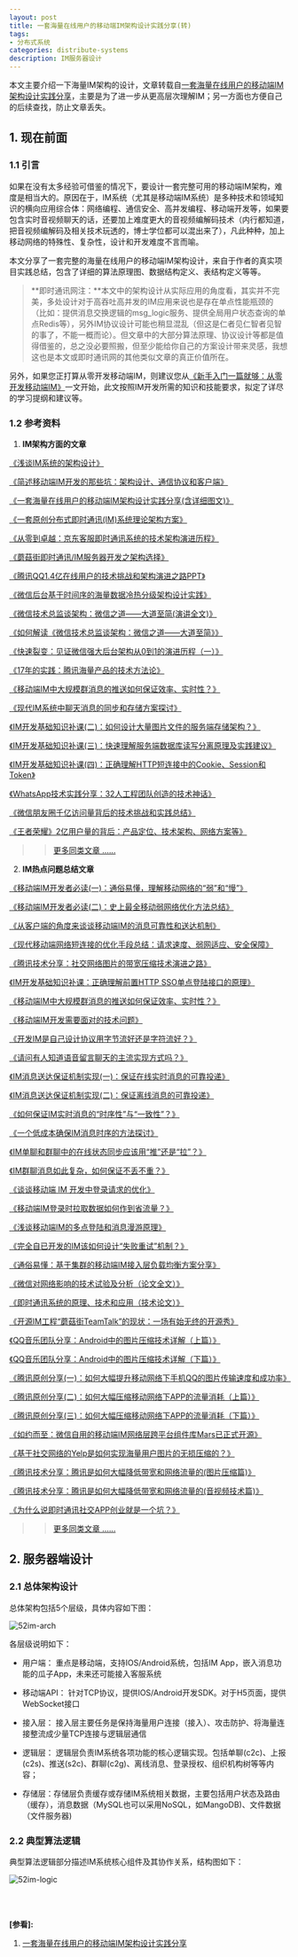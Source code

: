 ```yaml
---
layout: post
title: 一套海量在线用户的移动端IM架构设计实践分享(转)
tags:
- 分布式系统
categories: distribute-systems
description: IM服务器设计
---
```


本文主要介绍一下海量IM架构的设计，文章转载自[一套海量在线用户的移动端IM架构设计实践分享](http://www.52im.net/thread-812-1-1.html)，主要是为了进一步从更高层次理解IM；另一方面也方便自己的后续查找，防止文章丢失。

<!-- more -->


## 1. 现在前面
### 1.1 引言
如果在没有太多经验可借鉴的情况下，要设计一套完整可用的移动端IM架构，难度是相当大的。原因在于，IM系统（尤其是移动端IM系统）是多种技术和领域知识的横向应用综合体：网络编程、通信安全、高并发编程、移动端开发等，如果要包含实时音视频聊天的话，还要加上难度更大的音视频编解码技术（内行都知道，把音视频编解码及相关技术玩透的，博士学位都可以混出来了），凡此种种，加上移动网络的特殊性、复杂性，设计和开发难度不言而喻。

本文分享了一套完整的海量在线用户的移动端IM架构设计，来自于作者的真实项目实践总结，包含了详细的算法原理图、数据结构定义、表结构定义等等。

>**即时通讯网注：**本文中的架构设计从实际应用的角度看，其实并不完美，多处设计对于高吞吐高并发的IM应用来说也是存在单点性能瓶颈的（比如：提供消息交换逻辑的msg_logic服务、提供全局用户状态查询的单点Redis等），另外IM协议设计可能也稍显混乱（但这是仁者见仁智者见智的事了，不能一概而论）。但文章中的大部分算法原理、协议设计等都是值得借鉴的，总之没必要照搬，但至少能给你自己的方案设计带来灵感，我想这也是本文或即时通讯网的其他类似文章的真正价值所在。

另外，如果您正打算从零开发移动端IM，则建议您从[《新手入门一篇就够：从零开发移动端IM》](http://www.52im.net/thread-464-1-1.html)一文开始，此文按照IM开发所需的知识和技能要求，拟定了详尽的学习提纲和建议等。

### 1.2 参考资料

1) **IM架构方面的文章**

[《浅谈IM系统的架构设计》](http://www.52im.net/thread-307-1-1.html)

[《简述移动端IM开发的那些坑：架构设计、通信协议和客户端》](http://www.52im.net/thread-289-1-1.html)

[《一套海量在线用户的移动端IM架构设计实践分享(含详细图文)》](http://www.52im.net/thread-812-1-1.html)

[《一套原创分布式即时通讯(IM)系统理论架构方案》](http://www.52im.net/thread-151-1-1.html)

[《从零到卓越：京东客服即时通讯系统的技术架构演进历程》](http://www.52im.net/thread-152-1-1.html)

[《蘑菇街即时通讯/IM服务器开发之架构选择》](http://www.52im.net/thread-31-1-1.html)

[《腾讯QQ1.4亿在线用户的技术挑战和架构演进之路PPT》](http://www.52im.net/thread-158-1-1.html)

[《微信后台基于时间序的海量数据冷热分级架构设计实践》](http://www.52im.net/thread-895-1-1.html)

[《微信技术总监谈架构：微信之道——大道至简(演讲全文)》](http://www.52im.net/thread-200-1-1.html)

[《如何解读《微信技术总监谈架构：微信之道——大道至简》》](http://www.52im.net/thread-201-1-1.html)

[《快速裂变：见证微信强大后台架构从0到1的演进历程（一）》](http://www.52im.net/thread-168-1-1.html)

[《17年的实践：腾讯海量产品的技术方法论》](http://www.52im.net/thread-159-1-1.html)

[《移动端IM中大规模群消息的推送如何保证效率、实时性？》](http://www.52im.net/thread-1221-1-1.html)

[《现代IM系统中聊天消息的同步和存储方案探讨》](http://www.52im.net/thread-1230-1-1.html)

[《IM开发基础知识补课(二)：如何设计大量图片文件的服务端存储架构？》](http://www.52im.net/thread-1356-1-1.html)

[《IM开发基础知识补课(三)：快速理解服务端数据库读写分离原理及实践建议》](http://www.52im.net/thread-1366-1-1.html)

[《IM开发基础知识补课(四)：正确理解HTTP短连接中的Cookie、Session和Token》](http://www.52im.net/thread-1525-1-1.html)

[《WhatsApp技术实践分享：32人工程团队创造的技术神话》](http://www.52im.net/thread-1542-1-1.html)

[《微信朋友圈千亿访问量背后的技术挑战和实践总结》](http://www.52im.net/thread-1569-1-1.html)

[《王者荣耀》2亿用户量的背后：产品定位、技术架构、网络方案等》](http://www.52im.net/thread-1595-1-1.html)

>> [更多同类文章 ……](http://www.52im.net/forum.php?mod=collection&action=view&ctid=7)

2) **IM热点问题总结文章**

[《移动端IM开发者必读(一)：通俗易懂，理解移动网络的“弱”和“慢”》](http://www.52im.net/thread-1587-1-1.html)

[《移动端IM开发者必读(二)：史上最全移动弱网络优化方法总结》](http://www.52im.net/thread-1588-1-1.html)

[《从客户端的角度来谈谈移动端IM的消息可靠性和送达机制》](http://www.52im.net/thread-1470-1-1.html)

[《现代移动端网络短连接的优化手段总结：请求速度、弱网适应、安全保障》](http://www.52im.net/thread-1413-1-1.html)

[《腾讯技术分享：社交网络图片的带宽压缩技术演进之路》](http://www.52im.net/thread-1391-1-1.html)

[《IM开发基础知识补课：正确理解前置HTTP SSO单点登陆接口的原理》](http://www.52im.net/thread-1351-1-1.html)

[《移动端IM中大规模群消息的推送如何保证效率、实时性？》](http://www.52im.net/thread-1221-1-1.html)

[《移动端IM开发需要面对的技术问题》](http://www.52im.net/thread-133-1-1.html)

[《开发IM是自己设计协议用字节流好还是字符流好？》](http://www.52im.net/thread-150-1-1.html)

[《请问有人知道语音留言聊天的主流实现方式吗？》](http://www.52im.net/thread-175-1-1.html)

[《IM消息送达保证机制实现(一)：保证在线实时消息的可靠投递》](http://www.52im.net/thread-294-1-1.html)

[《IM消息送达保证机制实现(二)：保证离线消息的可靠投递》](http://www.52im.net/thread-594-1-1.html)

[《如何保证IM实时消息的“时序性”与“一致性”？》](http://www.52im.net/thread-714-1-1.html)

[《一个低成本确保IM消息时序的方法探讨》](http://www.52im.net/thread-866-1-1.html)

[《IM单聊和群聊中的在线状态同步应该用“推”还是“拉”？》](http://www.52im.net/thread-715-1-1.html)

[《IM群聊消息如此复杂，如何保证不丢不重？》](http://www.52im.net/thread-753-1-1.html)

[《谈谈移动端 IM 开发中登录请求的优化》](http://www.52im.net/thread-282-1-1.html)

[《移动端IM登录时拉取数据如何作到省流量？》](http://www.52im.net/thread-787-1-1.html)

[《浅谈移动端IM的多点登陆和消息漫游原理》](http://www.52im.net/thread-867-1-1.html)

[《完全自已开发的IM该如何设计“失败重试”机制？》](http://www.52im.net/thread-280-1-1.html)

[《通俗易懂：基于集群的移动端IM接入层负载均衡方案分享》](http://www.52im.net/thread-802-1-1.html)

[《微信对网络影响的技术试验及分析（论文全文）》](http://www.52im.net/thread-195-1-1.html)

[《即时通讯系统的原理、技术和应用（技术论文）》](http://www.52im.net/thread-218-1-1.html)

[《开源IM工程“蘑菇街TeamTalk”的现状：一场有始无终的开源秀》](http://www.52im.net/thread-447-1-1.html)

[《QQ音乐团队分享：Android中的图片压缩技术详解（上篇）》](http://www.52im.net/thread-1208-1-1.html)

[《QQ音乐团队分享：Android中的图片压缩技术详解（下篇）》](http://www.52im.net/thread-1212-1-1.html)

[《腾讯原创分享(一)：如何大幅提升移动网络下手机QQ的图片传输速度和成功率》](http://www.52im.net/thread-675-1-1.html)

[《腾讯原创分享(二)：如何大幅压缩移动网络下APP的流量消耗（上篇）》](http://www.52im.net/thread-696-1-1.html)

[《腾讯原创分享(三)：如何大幅压缩移动网络下APP的流量消耗（下篇）》](http://www.52im.net/thread-697-1-1.html)

[《如约而至：微信自用的移动端IM网络层跨平台组件库Mars已正式开源》](http://www.52im.net/thread-684-1-1.html)

[《基于社交网络的Yelp是如何实现海量用户图片的无损压缩的？》](http://www.52im.net/thread-1191-1-1.html)

[《腾讯技术分享：腾讯是如何大幅降低带宽和网络流量的(图片压缩篇)》](http://www.52im.net/thread-1559-1-1.html)

[《腾讯技术分享：腾讯是如何大幅降低带宽和网络流量的(音视频技术篇)》](http://www.52im.net/thread-1560-1-1.html)

[《为什么说即时通讯社交APP创业就是一个坑？》](http://www.52im.net/thread-1619-1-1.html)

>> [更多同类文章 …… ](http://www.52im.net/forum.php?mod=collection&action=view&ctid=10)

## 2. 服务器端设计

### 2.1 总体架构设计
总体架构包括5个层级，具体内容如下图：

![52im-arch](https://ivanzz1001.github.io/records/assets/img/distribute/im/52im_arch.jpg)

各层级说明如下：

* 用户端： 重点是移动端，支持IOS/Android系统，包括IM App，嵌入消息功能的瓜子App，未来还可能接入客服系统

* 移动端API： 针对TCP协议，提供IOS/Android开发SDK。对于H5页面，提供WebSocket接口

* 接入层： 接入层主要任务是保持海量用户连接（接入）、攻击防护、将海量连接整流成少量TCP连接与逻辑层通信

* 逻辑层： 逻辑层负责IM系统各项功能的核心逻辑实现。包括单聊(c2c)、上报(c2s)、推送(s2c)、群聊(c2g)、离线消息、登录授权、组织机构树等等内容；

* 存储层：存储层负责缓存或存储IM系统相关数据，主要包括用户状态及路由（缓存），消息数据（MySQL也可以采用NoSQL，如MangoDB)、文件数据（文件服务器)

### 2.2 典型算法逻辑
典型算法逻辑部分描述IM系统核心组件及其协作关系，结构图如下：

![52im-logic](https://ivanzz1001.github.io/records/assets/img/distribute/im/52im_logic.jpg)



<br />
<br />

**[参看]:**

1. [一套海量在线用户的移动端IM架构设计实践分享](http://www.52im.net/thread-812-1-1.html)

<br />
<br />
<br />



